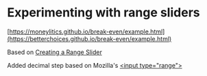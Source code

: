 # Experimenting with range sliders

[https://moneylitics.github.io/break-even/example.html](https://betterchoices.github.io/break-even/example.html)

Based on [Creating a Range Slider](https://www.w3schools.com/howto/howto_js_rangeslider.asp)

Added decimal step based on Mozilla's [&lt;input type="range"&gt;](https://developer.mozilla.org/en-US/docs/Web/HTML/Element/input/range)
